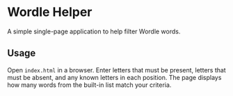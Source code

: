 # Wordle Helper

A simple single-page application to help filter Wordle words.

## Usage

Open `index.html` in a browser. Enter letters that must be present, letters that must be absent, and any known letters in each position. The page displays how many words from the built-in list match your criteria.
